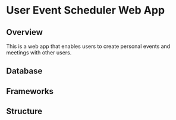 # User Event Scheduler Web App
## Overview
This is a web app that enables users to create personal events and meetings with other users.
## Database
## Frameworks
## Structure
